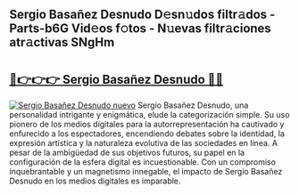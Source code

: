 ## Sergio Basañez Desnudo D𝚎sn𝚞dos filtr𝚊dos - Parts-b6G Vid𝚎os f𝚘tos - N𝚞evas filtr𝚊ciones atr𝚊ctivas SNgHm

# <h2><a href="http://mbd8le.tromn.icu/?c=Sergio+Basa%c3%b1ez+Desnudo">🔗👉👉👉 Sergio Basañez Desnudo 🔗🔗</a></h2>

[![Sergio Basañez Desnudo nuevo](https://i.imgur.com/pEAQMta.gif)](http://mbd8le.tromn.icu/?c=Sergio+Basa%c3%b1ez+Desnudo)
Sergio Basañez Desnudo, una personalidad intrigante y enigmática, elude la categorización simple. Su uso pionero de los medios digitales para la autorrepresentación ha cautivado y enfurecido a los espectadores, encendiendo debates sobre la identidad, la expresión artística y la naturaleza evolutiva de las sociedades en línea. A pesar de la ambigüedad de sus objetivos futuros, su papel en la configuración de la esfera digital es incuestionable. Con un compromiso inquebrantable y un magnetismo innegable, el impacto de Sergio Basañez Desnudo en los medios digitales es imparable.
